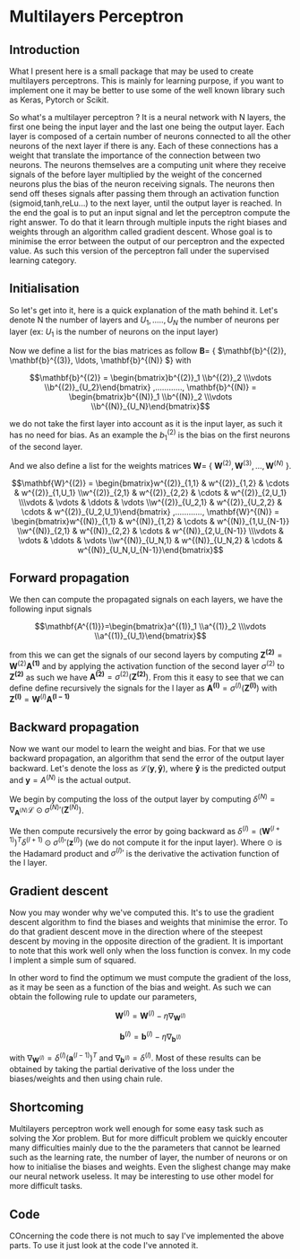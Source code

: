 # Multilayers Perceptron

## Introduction

What I present here is a small package that may be used to create multilayers perceptrons. This is mainly for learning purpose, if you want to implement one it may be better to use some of the well known library such as Keras, Pytorch or Scikit.

So what's a multilayer perceptron ? It is a neural network with N layers, the first one being the input layer and the last one being the output layer. Each layer is composed of a certain number of neurons connected to all the other neurons of the next layer if there is any. Each of these connections has a weight that translate the importance of the connection between two neurons. The neurons themselves are a computing unit where they receive signals of the before layer multiplied by the weight of the concerned neurons plus the bias of the neuron receiving signals. The neurons then send off theses signals after passing them through an activation function (sigmoid,tanh,reLu...) to the next layer, until the output layer is reached. In the end the goal is to put an input signal and let the perceptron compute the right answer. To do that it learn through multiple inputs the right biases and weights through an algorithm called gradient descent. Whose goal is to minimise the error between the output of our perceptron and the expected value. As such this version of the perceptron fall under the supervised learning category.

## Initialisation

So let's get into it, here is a quick explanation of the math behind it. Let's denote N the number of layers and $U_1,.....,U_N$ the number of neurons per layer (ex: $U_1$ is the number of neurons on the input layer)

Now we define a list for the bias matrices as follow $\mathbf{B} =$ { $\mathbf{b}^{(2)}, \mathbf{b}^{(3)}, \ldots, \mathbf{b}^{(N)} $} with
```math 
\mathbf{b}^{(2)} = \begin{bmatrix}b^{(2)}_1 \\b^{(2)}_2 \\\vdots \\b^{(2)}_{U_2}\end{bmatrix}
 ,............,
\mathbf{b}^{(N)} = \begin{bmatrix}b^{(N)}_1 \\b^{(N)}_2 \\\vdots \\b^{(N)}_{U_N}\end{bmatrix}
```
we do not take the first layer into account as it is the input layer, as such it has no need for bias. As an example the $b^{(2)}_1$ is the bias on the first neurons of the second layer.

And we also define a list for the weights matrices $\mathbf{W} =$ { $\mathbf{W}^{(2)}, \mathbf{W}^{(3)}, \ldots, \mathbf{W}^{(N)}$ }.
```math
\mathbf{W}^{(2)} = \begin{bmatrix}w^{(2)}_{1,1} & w^{(2)}_{1,2} & \cdots & w^{(2)}_{1,U_1} \\w^{(2)}_{2,1} & w^{(2)}_{2,2} & \cdots & w^{(2)}_{2,U_1} \\\vdots & \vdots & \ddots & \vdots \\w^{(2)}_{U_2,1} & w^{(2)}_{U_2,2} & \cdots & w^{(2)}_{U_2,U_1}\end{bmatrix}
 ,............,
\mathbf{W}^{(N)} = \begin{bmatrix}w^{(N)}_{1,1} & w^{(N)}_{1,2} & \cdots & w^{(N)}_{1,U_{N-1}} \\w^{(N)}_{2,1} & w^{(N)}_{2,2} & \cdots & w^{(N)}_{2,U_{N-1}} \\\vdots & \vdots & \ddots & \vdots \\w^{(N)}_{U_N,1} & w^{(N)}_{U_N,2} & \cdots & w^{(N)}_{U_N,U_{N-1}}\end{bmatrix}
```
## Forward propagation

We then can compute the propagated signals on each layers, we have the following input signals 
```math 
\mathbf{A^{(1)}}=\begin{bmatrix}a^{(1)}_1 \\a^{(1)}_2 \\\vdots \\a^{(1)}_{U_1}\end{bmatrix}
```
from this we can get the signals of our second layers by computing $\mathbf{Z^{(2)}}=\mathbf{W}^{(2)}\mathbf{A^{(1)}}$ and by applying the activation function of the second layer $\sigma^{(2)}$ to $\mathbf{Z^{(2)}}$ as such we have $\mathbf{A^{(2)}}=\sigma^{(2)}(\mathbf{Z^{(2)}})$. From this it easy to see that we can define define recursively the signals for the l layer as  $\mathbf{A^{(l)}}=\sigma^{(l)}(\mathbf{Z^{(l)}})$ with $\mathbf{Z^{(l)}}=\mathbf{W}^{(l)}\mathbf{A^{(l-1)}}$

## Backward propagation

Now we want our model to learn the weight and bias. For that we use backward propagation, an algorithm that send the error of the output layer backward. Let's denote the loss as $\mathcal{L}(\mathbf{y}, \mathbf{\hat{y}})$, where $\mathbf{\hat{y}}$ is the predicted output and $\mathbf{y}=A^{(N)}$ is the actual output.

We begin by computing the loss of the output layer by computing $\delta^{(N)} = \nabla_{\mathbf{A}^{(N)}} \mathcal{L} \odot \sigma^{(N)}{'}(\mathbf{Z}^{(N)})$. 

We then compute recursively the error by going backward as $\delta^{(l)} = (\mathbf{W}^{(l+1)})^T \delta^{(l+1)} \odot \sigma^{(l)}{'}(\mathbf{z}^{(l)})$ (we do not compute it for the input layer). Where $\odot$ is the Hadamard product and $\sigma^{(l)}{'}$ is the derivative the activation function of the l layer.

## Gradient descent

Now you may wonder why we've computed this. It's to use the gradient descent algorithm to find the biases and weights that minimise the error. To do that gradient descent move in the direction where of the steepest descent by moving in the opposite direction of the gradient. It is important to note that this work well only when the loss function is convex. In my code I implent a simple sum of squared.

In other word to find the optimum we must compute the gradient of the loss, as it may be seen as a function of the bias and weight. As such we can obtain the following rule to update our 
parameters,

$$\mathbf{W}^{(l)} = \mathbf{W}^{(l)} - \eta \nabla_{\mathbf{W}^{(l)}}$$

$$\mathbf{b}^{(l)} = \mathbf{b}^{(l)} - \eta \nabla_{\mathbf{b}^{(l)}}$$

with $\nabla_{\mathbf{W}^{(l)}} = \delta^{(l)} (\mathbf{a}^{(l-1)})^T$ and $\nabla_{\mathbf{b}^{(l)}} = \delta^{(l)}$. Most of these results can be obtained by taking the partial derivative of the loss under the biases/weights and then using chain rule.

## Shortcoming

Multilayers perceptron work well enough for some easy task such as solving the Xor problem. But for more difficult problem we quickly encouter many difficulties mainly due to the the parameters that cannot be learned such as the learning rate, the number of layer, the number of neurons or on how to initialise the biases and weights. Even the slighest change may make our neural network useless. It may be interesting to use other model for more difficult tasks. 


## Code

COncerning the code there is not much to say I've implemented the above parts. To use it just look at the code I've annoted it.


